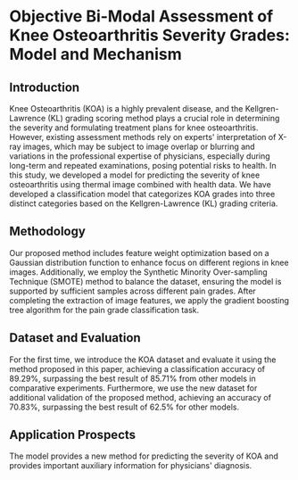 # Objective Bi-Modal Assessment of Knee Osteoarthritis Severity Grades: Model and Mechanism
## Introduction
Knee Osteoarthritis (KOA) is a highly prevalent disease, and the Kellgren-Lawrence (KL) grading scoring method plays a crucial role in determining the severity and formulating treatment plans for knee osteoarthritis. However, existing assessment methods rely on experts' interpretation of X-ray images, which may be subject to image overlap or blurring and variations in the professional expertise of physicians, especially during long-term and repeated examinations, posing potential risks to health. In this study, we developed a model for predicting the severity of knee osteoarthritis using thermal image combined with health data. We have developed a classification model that categorizes KOA grades into three distinct categories based on the Kellgren-Lawrence (KL) grading criteria.

## Methodology

Our proposed method includes feature weight optimization based on a Gaussian distribution function to enhance focus on different regions in knee images. Additionally, we employ the Synthetic Minority Over-sampling Technique (SMOTE) method to balance the dataset, ensuring the model is supported by sufficient samples across different pain grades. After completing the extraction of image features, we apply the gradient boosting tree algorithm for the pain grade classification task.

## Dataset and Evaluation

For the first time, we introduce the KOA dataset and evaluate it using the method proposed in this paper, achieving a classification accuracy of 89.29%, surpassing the best result of 85.71% from other models in comparative experiments. Furthermore, we use the new dataset for additional validation of the proposed method, achieving an accuracy of 70.83%, surpassing the best result of 62.5% for other models.

## Application Prospects

The model provides a new method for predicting the severity of KOA and provides important auxiliary information for physicians' diagnosis.
